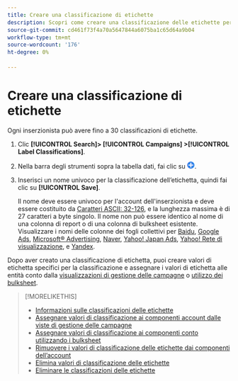 ```yaml
---
title: Creare una classificazione di etichette
description: Scopri come creare una classificazione delle etichette per raggruppare i componenti dell’account.
source-git-commit: cd461f73f4a70a5647844a6075ba1c65d64a9b04
workflow-type: tm+mt
source-wordcount: '176'
ht-degree: 0%

---
```


# Creare una classificazione di etichette

Ogni inserzionista può avere fino a 30 classificazioni di etichette.

1. Clic **[!UICONTROL Search]> [!UICONTROL Campaigns] >[!UICONTROL Label Classifications]**.

1. Nella barra degli strumenti sopra la tabella dati, fai clic su ![Crea](/help/search-social-commerce/assets/add.png "Crea").

1. Inserisci un nome univoco per la classificazione dell’etichetta, quindi fai clic su **[!UICONTROL Save]**.

   Il nome deve essere univoco per l&#39;account dell&#39;inserzionista e deve essere costituito da [Caratteri ASCII: 32-126](https://www.asciitable.com/), e la lunghezza massima è di 27 caratteri a byte singolo. Il nome non può essere identico al nome di una colonna di report o di una colonna di bulksheet esistente. Visualizzare i nomi delle colonne dei fogli collettivi per [Baidu](/help/search-social-commerce/campaign-management/bulksheets/bulksheet-data-formats/bulksheet-data-baidu.md), [Google Ads](/help/search-social-commerce/campaign-management/bulksheets/bulksheet-data-formats/bulksheet-data-google.md), [Microsoft® Advertising](/help/search-social-commerce/campaign-management/bulksheets/bulksheet-data-formats/bulksheet-data-microsoft.md), [Naver](/help/search-social-commerce/campaign-management/bulksheets/bulksheet-data-formats/bulksheet-data-naver.md), [Yahoo! Japan Ads](/help/search-social-commerce/campaign-management/bulksheets/bulksheet-data-formats/bulksheet-data-yahoo-japan.md), [Yahoo! Rete di visualizzazione](/help/search-social-commerce/campaign-management/bulksheets/bulksheet-data-formats/bulksheet-data-yahoo-display-network.md), e [Yandex](/help/search-social-commerce/campaign-management/bulksheets/bulksheet-data-formats/bulksheet-data-yandex.md).

Dopo aver creato una classificazione di etichetta, puoi creare valori di etichetta specifici per la classificazione e assegnare i valori di etichetta alle entità conto dalla [visualizzazioni di gestione delle campagne](classification-values-assign-campaign-management.md) o [utilizzo dei bulksheet](classification-values-assign-bulksheets.md).

>[!MORELIKETHIS]
>
>* [Informazioni sulle classificazioni delle etichette](classification-about.md)
>* [Assegnare valori di classificazione ai componenti account dalle viste di gestione delle campagne](classification-values-assign-campaign-management.md)
>* [Assegnare valori di classificazione ai componenti conto utilizzando i bulksheet](classification-values-assign-bulksheets.md)
>* [Rimuovere i valori di classificazione delle etichette dai componenti dell’account](classification-values-remove.md)
>* [Elimina valori di classificazione delle etichette](classification-values-delete.md)
>* [Eliminare le classificazioni delle etichette](classification-delete.md)

